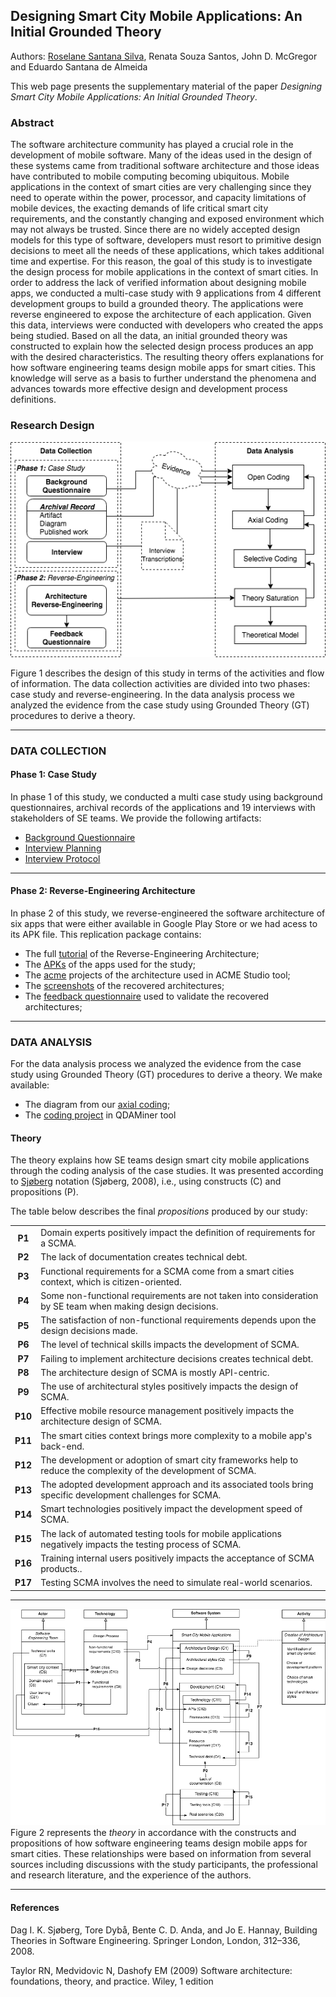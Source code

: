 ## Designing Smart City Mobile Applications: An Initial Grounded Theory

Authors: <a href="mailto:roselane.silva@ufba.br">Roselane Santana Silva</a>, Renata Souza Santos, John D. McGregor and Eduardo Santana de Almeida

This web page presents the supplementary material of the paper *Designing Smart City Mobile Applications: An Initial Grounded Theory*.

### Abstract
The software architecture community has played a crucial role in the development of mobile software. Many of the ideas used in the design of these systems came from traditional software architecture and those ideas have contributed to mobile computing becoming ubiquitous. Mobile applications in the context of smart cities are very challenging since they need to operate within the power, processor, and capacity limitations of mobile devices, the exacting demands of life critical smart city requirements, and the constantly changing and exposed environment which may not always be trusted. Since there are no widely accepted design models for this type of software, developers must resort to primitive design decisions to meet all the needs of these applications, which takes additional time and expertise. For this reason, the goal of this study is to investigate the design process for mobile applications in the context of smart cities. In order to address the lack of verified information about designing mobile apps, we conducted a multi-case study with 9 applications from 4 different development groups to build a grounded theory. The applications were reverse engineered to expose the architecture of each application. Given this data, interviews were conducted with developers who created the apps being studied. Based on all the data, an initial grounded theory was constructed to explain how the selected design process produces an app with the desired characteristics. The resulting theory offers explanations for how software engineering teams design mobile apps for smart cities. This knowledge will serve as a basis to further understand the phenomena and advances towards more effective design and development process definitions.

### Research Design 
![Research Design](research-design.jpg?style=centerme)

Figure 1 describes the design of this study in terms of the activities and flow of information. The data collection activities are divided into two phases: case study and reverse-engineering. In the data analysis process we analyzed the evidence from the case study using Grounded Theory (GT) procedures to derive a theory.

**********

### DATA COLLECTION
#### Phase 1: Case Study
In phase 1 of this study, we conducted a multi case study using background questionnaires, archival records of the applications and 19 interviews with stakeholders of SE teams. We provide the following artifacts:

* [Background Questionnaire](https://goo.gl/forms/G1kQeTNhXL1XdseI3)
* [Interview Planning](https://github.com/rose2s/EMSE2019/blob/master/Case%20Study/Interview%20Planning.xlsx)
* [Interview Protocol](https://github.com/rose2s/EMSE2019/blob/master/Case%20Study/Interview%20Protocol.txt)

**********

#### Phase 2: Reverse-Engineering Architecture

In phase 2 of this study, we reverse-engineered the software architecture of six apps that were either available in Google Play Store or we had acess to its APK file. This replication package contains:

* The full [tutorial](https://github.com/rose2s/EMSE2019/blob/master/Reverse-Engineering%20Architecture/Tutorial.txt) of the Reverse-Engineering Architecture;
* The [APKs](https://github.com/rose2s/EMSE2019/tree/master/Reverse-Engineering%20Architecture/apks) of the apps used for the study;
* The [acme](https://github.com/rose2s/EMSE2019/tree/master/Reverse-Engineering%20Architecture/acme) projects of the architecture used in ACME Studio tool;
* The [screenshots](https://github.com/rose2s/EMSE2019/tree/master/Reverse-Engineering%20Architecture/images) of the recovered architectures;
* The [feedback questionnaire](https://github.com/rose2s/EMSE2019/blob/master/Reverse-Engineering%20Architecture/Feedback%20Questionnaire.txt) used to validate the recovered architectures;

**********
### DATA ANALYSIS
For the data analysis process we analyzed the evidence from the case study using Grounded Theory (GT) procedures to derive a theory. 
We make available:
* The diagram from our [axial coding](https://goo.gl/k522DQ);
* The [coding project](https://github.com/rose2s/EMSE2019/blob/master/Coding.qdp) in QDAMiner tool

#### Theory 
The theory explains how SE teams design smart city mobile applications through the coding analysis of the case studies. It was presented according to [Sjøberg](https://link.springer.com/chapter/10.1007%2F978-1-84800-044-5_12) notation (Sjøberg, 2008), i.e., using constructs (C) and propositions (P).

The table below describes the final *propositions* produced by our study: 

|  | | 
 :------------: | :----------- |
**P1** | Domain experts positively impact the definition of requirements for a SCMA.
**P2** | The lack of documentation creates technical debt.
**P3** | Functional requirements for a SCMA come from a smart cities context, which is citizen-oriented.
**P4** | Some non-functional requirements are not taken into consideration by SE team when making design decisions.
**P5** | The satisfaction of non-functional requirements depends upon the design decisions made.
**P6** | The level of technical skills impacts the development of SCMA.
**P7** | Failing to implement architecture decisions creates technical debt.
**P8** | The architecture design of SCMA is mostly API-centric.
**P9** | The use of architectural styles positively impacts the design of SCMA.
**P10** | Effective mobile resource management positively impacts the architecture design of SCMA.
**P11** | The smart cities context brings more complexity to a mobile app's back-end.
**P12** |The development or adoption of smart city frameworks help to reduce the complexity of the development of SCMA.
**P13** | The adopted development approach and its associated tools bring specific development challenges for SCMA.
**P14** | Smart technologies positively impact the development speed of SCMA.
**P15** | The lack of automated testing tools for mobile applications negatively impacts the testing process of SCMA.
**P16** | Training internal users positively impacts the acceptance of SCMA products..
**P17** | Testing SCMA involves the need to simulate real-world scenarios.

**********

![model](theory.png)
Figure 2 represents the *theory* in accordance with the constructs and propositions of how software engineering teams design mobile apps for smart cities. These relationships were based on information from several sources including discussions with the study participants, the professional and research literature, and the experience of the authors. 

**********

#### References

Dag I. K. Sjøberg, Tore Dybå, Bente C. D. Anda, and Jo E. Hannay, Building Theories in Software Engineering. Springer London, London, 312–336, 2008.

Taylor RN, Medvidovic N, Dashofy EM (2009) Software architecture: foundations, theory, and practice. Wiley, 1 edition


